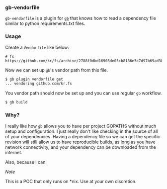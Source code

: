 ### gb-vendorfile

`gb-vendorfile` is a plugin for [`gb`](https://github.com/constabulary/gb)
that knows how to read a dependency file similar to python requirements.txt
files.

### Usage

Create a `Vendorfile` like below:

```
# fs
https://github.com/kr/fs/archive/2788f0dbd16903de03cb8186e5c7d97b69ad387b.zip
```

Now we can set up `gb`'s vendor path from this file.

```bash
$ gb plugin vendorfile get
... vendoring github.com/kr.fs
```

You vendor path should now be set up and you can use regular `gb` workflow.

```bash
$ gb build
```

### Why?

I really like how `gb` allows you to have per project GOPATHS without much
setup and configuration. I just really don't like checking in the source of
all of your dependencies. Having a dependency file so we can get the specific
revision will still allow us to have reproducible builds, as long as you have
network connectivity, and your dependency can be downloaded from the internet.

Also, because I can.

*Note*

This is a POC that only runs on *nix. Use at your own discretion.
